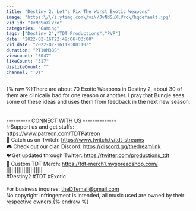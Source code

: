```yaml
---
title: "Destiny 2: Let's Fix The Worst Exotic Weapons"
image: "https:\/\/i.ytimg.com\/vi\/JvNdSuXlVro\/hqdefault.jpg"
vid_id: "JvNdSuXlVro"
categories: "Gaming"
tags: ["Destiny 2","TDT Productions","PVP"]
date: "2022-02-16T22:49:06+03:00"
vid_date: "2022-02-16T19:00:10Z"
duration: "PT10M38S"
viewcount: "3047"
likeCount: "317"
dislikeCount: ""
channel: "TDT"
---
```

{% raw %}There are about 70 Exotic Weapons in Destiny 2, about 30 of them are clinically bad for one reason or another. I pray that Bungie sees some of these ideas and uses them from feedback in the next new season. <br /><br /><br />---------- CONNECT WITH US --------------<br />✨Support us and get stuffs:<br /><a rel="nofollow" target="blank" href="https://www.patreon.com/TDTPatreon">https://www.patreon.com/TDTPatreon</a><br />👾 Catch us on Twitch: <a rel="nofollow" target="blank" href="https://www.twitch.tv/tdt_streams">https://www.twitch.tv/tdt_streams</a><br />🎮 Check out our clan Discord: <a rel="nofollow" target="blank" href="https://discord.gg/thedreamlink">https://discord.gg/thedreamlink</a><br />🐦Get updated through Twitter: <a rel="nofollow" target="blank" href="https://twitter.com/productions_tdt">https://twitter.com/productions_tdt</a><br />👕 Custom TDT Merch: <a rel="nofollow" target="blank" href="https://tdt-merch1.myspreadshop.com/">https://tdt-merch1.myspreadshop.com/</a><br />|||||||||||||||||||||<br />#Destiny2 #TDT #Exotic<br /><br />For business inquires: theDTemail@gmail.com<br />No copyright infringement is intended, all music used are owned by their respective owners.{% endraw %}
